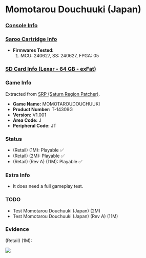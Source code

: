 # Momotarou Douchuuki (Japan)

### [Console Info](../../../../../Info/Consoles/VA13/README.md)

### [Saroo Cartridge Info](../../../../../Info/Cartridges/RetroGameParadiseStore/1.32F/README.md)

- <b>Firmwares Tested:</b>
  1. MCU: 240627, SS: 240627, FPGA: 05

### [SD Card Info (Lexar - 64 GB - exFat)](../../../../../Info/SdCards/Lexar/64GB/exfat/README.md)

### Game Info

Extracted from [SRP (Saturn Region Patcher)](https://segaxtreme.net/resources/saturn-region-patcher.81/download).

- <b>Game Name:</b> MOMOTAROUDOUCHUUKI
- <b>Product Number:</b> T-14309G
- <b>Version:</b> V1.001
- <b>Area Code:</b> J
- <b>Peripheral Code:</b> JT

### Status

- (Retail) (1M): Playable :white_check_mark:
- (Retail) (2M): Playable :white_check_mark:
- (Retail) (Rev A) (11M): Playable :white_check_mark:

### Extra Info

- It does need a full gameplay test.

### TODO

- Test Momotarou Douchuuki (Japan) (2M)
- Test Momotarou Douchuuki (Japan) (Rev A) (11M)

### Evidence

(Retail) (1M):

[![](https://img.youtube.com/vi/zyXs4PrvRVk/0.jpg)](https://www.youtube.com/watch?v=zyXs4PrvRVk)
